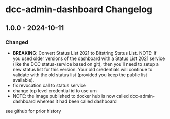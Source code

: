 # dcc-admin-dashboard Changelog

## 1.0.0 - 2024-10-11

### Changed
- **BREAKING**: Convert Status List 2021 to Bitstring Status List. NOTE: If you used older versions of the dashboard with a Status List 2021 service (like the DCC status-service based on git), then you'll need to setup a new status list for this version. Your old credentials will continue to validate with the old status list (provided you keep the public list available).
- fix revocation call to status service
- change top level credential id to use urn
- NOTE: the image published to docker hub is now called dcc-admin-dashboard whereas it had been called dashboard

see github for prior history